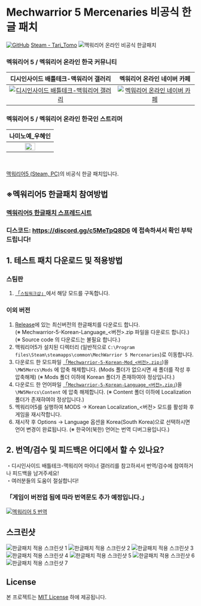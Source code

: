 # Mechwarrior 5 Mercenaries 비공식 한글 패치
[![GitHub](https://img.shields.io/badge/License-MIT-yellow.svg)](https://github.com/TariTomo/MechwarriorOnline-Korean-Localization/blob/master/LICENSE)
[Steam - Tari_Tomo](https://steamcommunity.com/id/Tari_Tomo/)
![맥워리어 온라인 비공식 한글패치](./screenshots/main.jpg)

### 멕워리어 5 / 멕워리어 온라인 한국 커뮤니티
| 디시인사이드 배틀테크-맥워리어 갤러리 | 멕워리어 온라인 네이버 카페 |
|:-------------:|:-------------:|
| [![디시인사이드 배틀테크-맥워리어 갤러리](./screenshots/dcgall.jpg)](https://gall.dcinside.com/mgallery/board/lists?id=mwo) | [![멕워리어 온라인 네이버 카페](./screenshots/navercafe.PNG)](https://cafe.naver.com/mechon) |

### 멕워리어 5 / 멕워리어 온라인 한국인 스트리머
| 나미노예_우혜인 |
|:-------------:|
| <a href="https://www.twitch.tv/rose0fsharoncassidy"><img src = "./screenshots/kor_mwo_streamer_1.png" width="50%"></a> |

<br>

[맥워리어5 (Steam, PC)](https://store.steampowered.com/app/784080/MechWarrior_5_Mercenaries)의 비공식 한글 패치입니다.<br>

<!-- #### 모든 수정사항은 [여기](./version_history.md) 에서 확인이 가능합니다. -->


## ※멕워리어5 한글패치 참여방법
### [멕워리어5 한글패치 스프레드시트](https://docs.google.com/spreadsheets/d/1wsApuxcBJIi7p4p7p4AkVqx9v3-axuONpd8sKDd26Rg/edit#gid=0)
### 디스코드: https://discord.gg/c5MeTpQ8D6 에 접속하셔서 확인 부탁드립니다!

## 1. 테스트 패치 다운로드 및 적용방법
### 스팀판
1. [「`스팀워크샵`」](https://steamcommunity.com/sharedfiles/filedetails/?id=2518884137)에서 해당 모드를 구독합니다.
### 이외 버전
<!-- 1. 아래 링크로 이동하여 테스트 패치 파일을 다운로드 합니다. -->
1. [Release](https://github.com/angel606k/Mechwarrior-5-Korean-Localization/releases/latest)에 있는 최신버전의 한글패치를 다운로드 합니다.<br>
(※ Mechwarrior-5-Korean-Language_<버전>.zip 파일을 다운로드 합니다.)<br>
(※ Source code 의 다운로드는 불필요 합니다.)
2. 맥워리어5가 설치된 디렉터리 (일반적으로 `C:\Program files\Steam\steamapps\common\MechWarrior 5 Mercenaries`)로 이동합니다.
3. 다운로드 한 모드파일 [「`Mechwarrior-5-Korean-Mod_<버전>.zip`」](https://github.com/angel606k/Mechwarrior-5-Korean-Localization/tree/master/Build))을 `\MW5Mercs\Mods` 에 압축 해제합니다. (Mods 폴더가 없으시면 새 폴더를 작성 후 압축해제)
  (※ Mods 폴더 이하에 Korean 폴더가 존재하여야 정상입니다.)
4. 다운로드 한 언어파일 [「`Mechwarrior-5-Korean-Language_<버전>.zip`」](https://github.com/angel606k/Mechwarrior-5-Korean-Localization/releases/latest))을 `\MW5Mercs\Content` 에 압축 해제합니다.
  (※ Content 폴더 이하에 Localization 폴더가 존재햐여야 정상입니다.)
5. 멕워리어5를 실행하여 MODS -> Korean Localization_<버전> 모드를 활성화 후 게임을 재시작합니다.
6. 재시작 후 Options -> Language 옵션을 Korea(South Korea)으로 선택하시면 언어 변경이 완료됩니다.
  (※ 한국어(북한) 언어는 번역 디버그용입니다.) 

## 2. 번역/검수 및 피드백은 어디에서 할 수 있나요?
・디시인사이드 배틀테크-맥워리어 마이너 갤러리를 참고하셔서 번역/검수에 참여하거나 피드백을 남겨주세요!<br>
・여러분들의 도움이 절실합니다!<br>
### 「게임이 버전업 됨에 따라 번역문도 추가 예정입니다.」

[![멕워리어 5 번역](./screenshots/dcgall.jpg)](https://docs.google.com/spreadsheets/d/1RD3esK3-avSUXc6iZUlXWHvV5VNbbtNsFOKaQUcQOWg/edit#gid=145009810)

## 스크린샷
![한글패치 적용 스크린샷 1](./screenshots/1.png)
![한글패치 적용 스크린샷 2](./screenshots/2.png)
![한글패치 적용 스크린샷 3](./screenshots/3.png)
![한글패치 적용 스크린샷 4](./screenshots/4.png)
![한글패치 적용 스크린샷 5](./screenshots/5.png)
![한글패치 적용 스크린샷 6](./screenshots/6.png)
![한글패치 적용 스크린샷 7](./screenshots/7.png)

## License

본 프로젝트는 [MIT License](./LICENSE) 하에 제공됩니다.
